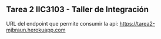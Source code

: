 ## Tarea 2 IIC3103 - Taller de Integración
URL del endpoint que permite consumir la api: https://tarea2-mjbraun.herokuapp.com